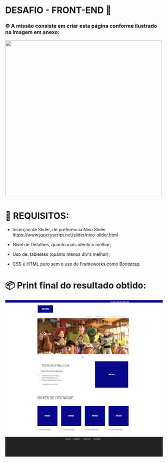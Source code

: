 # DESAFIO - FRONT-END 📜


### ⚙️ A missão consiste em criar esta página conforme ilustrado na imagem em anexo: 

 <img src="https://github.com/juniorzs2/Teste-Front-End/blob/main/Img/refer%C3%AAncia_teste-web.jpeg" width="500px" height="500px" >

# 🌱 REQUISITOS: 
 
- Inserção  de Slider, de preferencia Nivo Slider https://www.jqueryscript.net/slider/nivo-slider.html
  
- Nível de Detalhes, quanto mais idêntico melhor;
  
- Uso de: tableless (quanto menos div's melhor);
  
- CSS e HTML puro sem o uso de Frameworks como Bootstrap.


# 📦 Print final do resultado obtido:
 <img src="https://github.com/juniorzs2/Teste-Front-End/blob/main/Img/Tela%20acabamento.png" width="600PX" height="500PX" >

